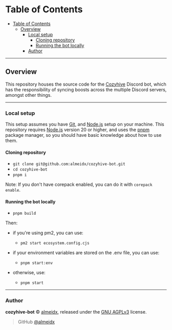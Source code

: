# Table of Contents

- [Table of Contents](#table-of-contents)
  - [Overview](#overview)
    - [Local setup](#local-setup)
      - [Cloning repository](#cloning-repository)
      - [Running the bot locally](#running-the-bot-locally)
    - [Author](#author)

---

## Overview

This repository houses the source code for the [Cozyhive] Discord bot, which has the responsibility of syncing boosts across the multiple Discord servers, amongst other things.

---

### Local setup

This setup assumes you have [Git], and [Node.js] setup on your machine. This repository requires [Node.js] version 20 or higher, and uses the [pnpm] package manager, so you should have basic knowledge about how to use them.

#### Cloning repository

- `git clone git@github.com:almeidx/cozyhive-bot.git`
- `cd cozyhive-bot`
- `pnpm i`

Note: If you don't have corepack enabled, you can do it with `corepack enable`.

#### Running the bot locally

- `pnpm build`

Then:

- if you're using pm2, you can use:
  - `pm2 start ecosystem.config.cjs`

- if your environment variables are stored on the .env file, you can use:
  - `pnpm start:env`

- otherwise, use:
  - `pnpm start`

---

### Author

**cozyhive-bot** © [almeidx], released under the [GNU AGPLv3] license.

> GitHub [@almeidx]

[cozyhive]: https://discord.gg/cozyhive
[git]: https://git-scm.com/
[node.js]: https://nodejs.org
[pnpm]: https://pnpm.io/
[gnu agplv3]: https://github.com/almeidx/pepe-website/blob/main/LICENSE
[almeidx]: https://almeidx.dev
[@almeidx]: https://github.com/almeidx
